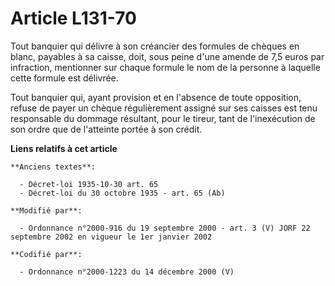 # Article L131-70

Tout banquier qui délivre à son créancier des formules de chèques en blanc, payables à sa caisse, doit, sous peine d'une
amende de 7,5 euros par infraction, mentionner sur chaque formule le nom de la personne à laquelle cette formule est
délivrée.

Tout banquier qui, ayant provision et en l'absence de toute opposition, refuse de payer un chèque régulièrement assigné sur
ses caisses est tenu responsable du dommage résultant, pour le tireur, tant de l'inexécution de son ordre que de l'atteinte
portée à son crédit.

**Liens relatifs à cet article**

	**Anciens textes**:

	  - Décret-loi 1935-10-30 art. 65
	  - Décret-loi du 30 octobre 1935 - art. 65 (Ab)

	**Modifié par**:

	  - Ordonnance n°2000-916 du 19 septembre 2000 - art. 3 (V) JORF 22 septembre 2002 en vigueur le 1er janvier 2002

	**Codifié par**:

	  - Ordonnance n°2000-1223 du 14 décembre 2000 (V)
